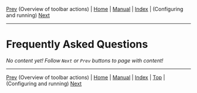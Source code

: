 [Prev](AdvToolbarAct) (Overview of toolbar actions) | [Home](Home) | [Manual](DocMain) | [Index](AxAdvIndex) | (Configuring and running) [Next](DocFaqConfig)
- - -

# Frequently Asked Questions

_No content yet! Follow `Next` or `Prev` buttons to page with content!_

- - -
[Prev](AdvToolbarAct) (Overview of toolbar actions) | [Home](Home) | [Manual](DocMain) | [Index](AxAdvIndex) | [Top](#) | (Configuring and running) [Next](DocFaqConfig)
